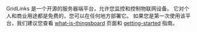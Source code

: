 GridLinks 是一个开源的服务器端平台，允许您监控和控制物联网设备。
它对个人和商业用途都是免费的，您可以在任何地方部署它。
如果您是第一次使用该平台，我们建议您查看 [what-is-thingsboard](/docs/getting-started-guides/what-is-thingsboard/) 页面和 [getting-started](/docs/getting-started-guides/helloworld/) 指南。